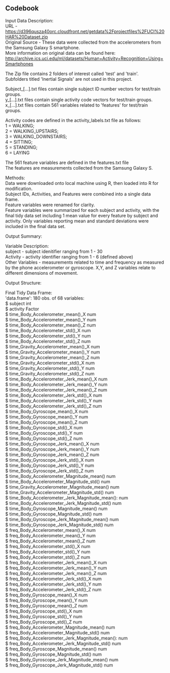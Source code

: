 ## Codebook ##

Input Data Description:  
URL - https://d396qusza40orc.cloudfront.net/getdata%2Fprojectfiles%2FUCI%20HAR%20Dataset.zip   
Original Source - These data were collected from the accelerometers from the Samsung Galaxy S smartphone.  
More information on original data can be found here:   http://archive.ics.uci.edu/ml/datasets/Human+Activity+Recognition+Using+Smartphones  
  
The Zip file contains 2 folders of interest called 'test' and 'train'.   
Subfolders titled 'Inertial Signals' are not used in this project.  
    
Subject_[...].txt files contain single subject ID number vectors for test/train groups.  
y_[...].txt files contain single activity code vectors for test/train groups.  
x_[...].txt files contain 561 variables related to 'features' for test/train groups.  
  
Activity codes are defined in the activity_labels.txt file as follows:  
1 = WALKING;   
2 = WALKING_UPSTAIRS;   
3 = WALKING_DOWNSTAIRS;   
4 = SITTING;   
5 = STANDING;  
6 = LAYING  
  
The 561 feature variables are defined in the features.txt file  
The features are measurements collected from the Samsung Galaxy S.  
  
  
  
Methods:  
Data were downloaded onto local machine using R, then loaded into R for modification.   
Subject IDs, Activities, and Features were combined into a single data frame.  
Feature variables were renamed for clarity.  
Feature variables were summarized for each subject and activity, with the final tidy data set including 1 mean value for every feature by subject and activity. Only variables reporting mean and standard deviations were included in the final data set.  
  
  
  
Output Summary:  
  
Variable Description:  
subject - subject idenitifier ranging from 1 - 30  
Activity - activity identifier ranging from 1 - 6 (defined above)  
Other Variables - measurements related to time and frequency as measured by the phone accelerometer or gyroscope. X,Y, and Z variables relate to different dimensions of movement.  
  
Output Structure:  
  
Final Tidy Data Frame:  
'data.frame':	180 obs. of  68 variables:  
$	subject	int	  
$	activity	Factor	  
$	time_Body_Accelerometer_mean()_X	num	  
$	time_Body_Accelerometer_mean()_Y	num	  
$	time_Body_Accelerometer_mean()_Z	num	  
$	time_Body_Accelerometer_std()_X	num	  
$	time_Body_Accelerometer_std()_Y	num	  
$	time_Body_Accelerometer_std()_Z	num	  
$	time_Gravity_Accelerometer_mean()_X	num	  
$	time_Gravity_Accelerometer_mean()_Y	num	  
$	time_Gravity_Accelerometer_mean()_Z	num	  
$	time_Gravity_Accelerometer_std()_X	num	  
$	time_Gravity_Accelerometer_std()_Y	num	  
$	time_Gravity_Accelerometer_std()_Z	num	  
$	time_Body_Accelerometer_Jerk_mean()_X	num	  
$	time_Body_Accelerometer_Jerk_mean()_Y	num	  
$	time_Body_Accelerometer_Jerk_mean()_Z	num	  
$	time_Body_Accelerometer_Jerk_std()_X	num	  
$	time_Body_Accelerometer_Jerk_std()_Y	num	  
$	time_Body_Accelerometer_Jerk_std()_Z	num	  
$	time_Body_Gyroscope_mean()_X	num	  
$	time_Body_Gyroscope_mean()_Y	num	  
$	time_Body_Gyroscope_mean()_Z	num	  
$	time_Body_Gyroscope_std()_X	num	  
$	time_Body_Gyroscope_std()_Y	num	  
$	time_Body_Gyroscope_std()_Z	num	  
$	time_Body_Gyroscope_Jerk_mean()_X	num	  
$	time_Body_Gyroscope_Jerk_mean()_Y	num	  
$	time_Body_Gyroscope_Jerk_mean()_Z	num	  
$	time_Body_Gyroscope_Jerk_std()_X	num	  
$	time_Body_Gyroscope_Jerk_std()_Y	num	  
$	time_Body_Gyroscope_Jerk_std()_Z	num	  
$	time_Body_Accelerometer_Magnitude_mean()	num	  
$	time_Body_Accelerometer_Magnitude_std()	num	  
$	time_Gravity_Accelerometer_Magnitude_mean()	num	  
$	time_Gravity_Accelerometer_Magnitude_std()	num	  
$	time_Body_Accelerometer_Jerk_Magnitude_mean():	num	  
$	time_Body_Accelerometer_Jerk_Magnitude_std()	num	  
$	time_Body_Gyroscope_Magnitude_mean()	num	  
$	time_Body_Gyroscope_Magnitude_std()	num	  
$	time_Body_Gyroscope_Jerk_Magnitude_mean()	num	  
$	time_Body_Gyroscope_Jerk_Magnitude_std()	num	  
$	freq_Body_Accelerometer_mean()_X	num	  
$	freq_Body_Accelerometer_mean()_Y	num	  
$	freq_Body_Accelerometer_mean()_Z	num	  
$	freq_Body_Accelerometer_std()_X	num	  
$	freq_Body_Accelerometer_std()_Y	num	  
$	freq_Body_Accelerometer_std()_Z	num	  
$	freq_Body_Accelerometer_Jerk_mean()_X	num	  
$	freq_Body_Accelerometer_Jerk_mean()_Y	num	  
$	freq_Body_Accelerometer_Jerk_mean()_Z	num	  
$	freq_Body_Accelerometer_Jerk_std()_X	num	  
$	freq_Body_Accelerometer_Jerk_std()_Y	num	  
$	freq_Body_Accelerometer_Jerk_std()_Z	num	  
$	freq_Body_Gyroscope_mean()_X	num	  
$	freq_Body_Gyroscope_mean()_Y	num	  
$	freq_Body_Gyroscope_mean()_Z	num	  
$	freq_Body_Gyroscope_std()_X	num	  
$	freq_Body_Gyroscope_std()_Y	num	  
$	freq_Body_Gyroscope_std()_Z	num	  
$	freq_Body_Accelerometer_Magnitude_mean()	num	  
$	freq_Body_Accelerometer_Magnitude_std()	num	  
$	freq_Body_Accelerometer_Jerk_Magnitude_mean():	num	  
$	freq_Body_Accelerometer_Jerk_Magnitude_std()	num	  
$	freq_Body_Gyroscope_Magnitude_mean()	num	  
$	freq_Body_Gyroscope_Magnitude_std()	num	  
$	freq_Body_Gyroscope_Jerk_Magnitude_mean()	num	  
$	freq_Body_Gyroscope_Jerk_Magnitude_std()	num	  
